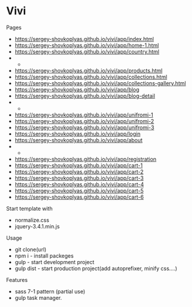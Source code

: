 # Vivi

Pages
- https://sergey-shovkoplyas.github.io/vivi/app/index.html
- https://sergey-shovkoplyas.github.io/vivi/app/home-1.html
- https://sergey-shovkoplyas.github.io/vivi/app/country.html
- -
- https://sergey-shovkoplyas.github.io/vivi/app/products.html
- https://sergey-shovkoplyas.github.io/vivi/app/collections.html
- https://sergey-shovkoplyas.github.io/vivi/app/collections-gallery.html
- https://sergey-shovkoplyas.github.io/vivi/app/blog
- https://sergey-shovkoplyas.github.io/vivi/app/blog-detail
- -
- https://sergey-shovkoplyas.github.io/vivi/app/unifromi-1
- https://sergey-shovkoplyas.github.io/vivi/app/unifromi-2
- https://sergey-shovkoplyas.github.io/vivi/app/unifromi-3
- https://sergey-shovkoplyas.github.io/vivi/app/login
- https://sergey-shovkoplyas.github.io/vivi/app/about
- -
- https://sergey-shovkoplyas.github.io/vivi/app/registration
- https://sergey-shovkoplyas.github.io/vivi/app/cart-1
- https://sergey-shovkoplyas.github.io/vivi/app/cart-2
- https://sergey-shovkoplyas.github.io/vivi/app/cart-3
- https://sergey-shovkoplyas.github.io/vivi/app/cart-4
- https://sergey-shovkoplyas.github.io/vivi/app/cart-5
- https://sergey-shovkoplyas.github.io/vivi/app/cart-6



Start template with 
- normalize.css
- jquery-3.4.1.min.js

Usage 
- git clone(url)
- npm i      - install packeges
- gulp       - start development project
- gulp dist  - start production project(add autoprefixer, minify css....)

Features 
- sass 7-1 pattern (partial use)
- gulp task manager.
